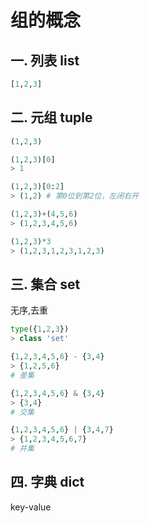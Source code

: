 # 组的概念


## 一. 列表 list
```python
[1,2,3]
```

## 二. 元组 tuple
```python
(1,2,3)

(1,2,3)[0]
> 1

(1,2,3)[0:2]
> (1,2) # 第0位到第2位，左闭右开

(1,2,3)+(4,5,6)
> (1,2,3,4,5,6)

(1,2,3)*3
> (1,2,3,1,2,3,1,2,3)
```

## 三. 集合 set
无序,去重
```python
type({1,2,3})
> class 'set'

{1,2,3,4,5,6} - {3,4}
> {1,2,5,6}
# 差集

{1,2,3,4,5,6} & {3,4}
> {3,4}
# 交集

{1,2,3,4,5,6} | {3,4,7}
> {1,2,3,4,5,6,7}
# 并集
```

## 四. 字典 dict
key-value

<comment-comment/>